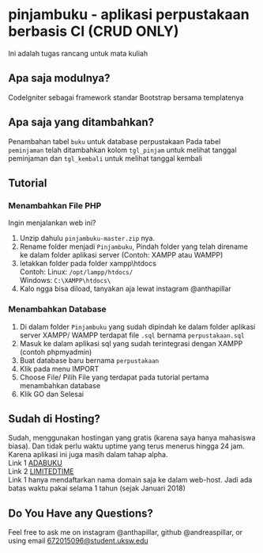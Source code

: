 # pinjambuku - aplikasi perpustakaan berbasis CI (CRUD ONLY)
Ini adalah tugas rancang untuk mata kuliah
## Apa saja modulnya?
CodeIgniter sebagai framework standar
Bootstrap bersama templatenya
## Apa saja yang ditambahkan?
Penambahan tabel ```buku``` untuk database perpustakaan
Pada tabel ```peminjaman``` telah ditambahkan kolom ```tgl_pinjam``` untuk melihat tanggal peminjaman dan ```tgl_kembali``` untuk melihat tanggal kembali
## Tutorial
### Menambahkan File PHP
Ingin menjalankan web ini?
1. Unzip dahulu ```pinjambuku-master.zip``` nya.
2. Rename folder menjadi ```Pinjambuku```, Pindah folder yang telah direname ke dalam folder aplikasi server (Contoh: XAMPP atau WAMPP)
3. letakkan folder pada folder xampp\htdocs<br/>
   Contoh: Linux: ```/opt/lampp/htdocs/```<br/>
           Windows: ```C:\XAMPP\htdocs\```
4. Kalo ngga bisa diload, tanyakan aja lewat instagram @anthapillar
### Menambahkan Database
1. Di dalam folder ```Pinjambuku``` yang sudah dipindah ke dalam folder aplikasi server XAMPP/ WAMPP terdapat file ```.sql``` bernama ```perpustakaan.sql```
2. Masuk ke dalam aplikasi sql yang sudah terintegrasi dengan XAMPP (contoh phpmyadmin)
3. Buat database baru bernama ```perpustakaan```
4. Klik pada menu IMPORT
5. Choose File/ Pilih File yang terdapat pada tutorial pertama menambahkan database
6. Klik GO dan Selesai
## Sudah di Hosting?
Sudah, menggunakan hostingan yang gratis (karena saya hanya mahasiswa biasa). Dan tidak perlu waktu uptime yang terus menerus hingga 24 jam. Karena aplikasi ini juga masih dalam tahap alpha.<br/>
Link 1 [ADABUKU](http://adabuku.ga/)<br/>
Link 2 [LIMITEDTIME](http://limitedtime.000webhostapp.com/)<br/>
Link 1 hanya mendaftarkan nama domain saja ke dalam web-host. Jadi ada batas waktu pakai selama 1 tahun (sejak Januari 2018)
## Do You Have any Questions?
Feel free to ask me on instagram @anthapillar, github @andreaspillar, or using email 672015096@student.uksw.edu
